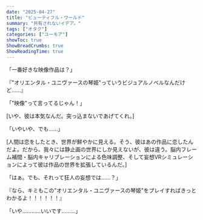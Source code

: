 ```yaml
---
date: "2025-04-27"
title: "ビューティフル・ワールド"
summary: "共有されないイデア。"
tags: ["オタク"]
categories: ["ユーモア"]
showToc: true
ShowBreadCrumbs: true
ShowReadingTime: true
---
```


「一番好きな映像作品は？」

『"オリエンタル・ユニヴァースの琴姫"っていうビジュアルノベルなんだけど……』

「"映像"って言ってるじゃん！」

[いや、彼は本気なんだ。突っ込まないであげてくれ。]

「いやいや、でも……」

[人間は恋をしたとき、世界が鮮やかに見える。そう、彼はあの作品に恋したんだよ。だから、我々には静止画の世界にしか見えないが、彼は違う。脳内フレーム補間・脳内キャリブレーションによる色味調整、そして妄想VRシミュレーションによって彼は作品の世界を拡張しているんだ。]

「はぁ。でも、それって狂人の妄想では……？」

『なら、キミもこの"オリエンタル・ユニヴァースの琴姫"をプレイすればきっとわかるよ！！！！！！』

「いや…………いいです………」
